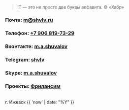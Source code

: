> IT — это не просто две буквы алфавита. © «Хабр»

### Почта: <m@shvlv.ru>
### Телефон: [+7 906 819-73-29](https://shvlv.ru)
### Вконтакте: [m.a.shuvalov](http://vk.com/m.a.shuvalov)
### Telegram: [shvlv](https://shvlv.ru)
### Skype: [m.a.shuvalov](https://shvlv.ru)
### Проекты: [Фрилансим](https://freelansim.ru/shuvalov_m)
<br>
г. Ижевск {{ 'now' | date: "%Y" }}
